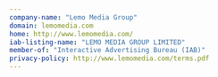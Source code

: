 ```yaml
---
company-name: "Lemo Media Group"
domain: lemomedia.com
home: http://www.lemomedia.com/
iab-listing-name: "LEMO MEDIA GROUP LIMITED"
member-of: "Interactive Advertising Bureau (IAB)"
privacy-policy: http://www.lemomedia.com/terms.pdf
---
```




